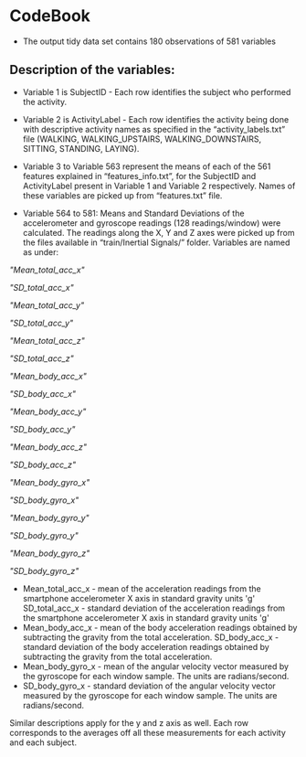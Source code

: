 # CodeBook

* The output tidy data set contains 180 observations of 581 variables
 
## Description of the variables:
* Variable 1 is SubjectID - Each row identifies the subject who performed the activity.

* Variable 2 is ActivityLabel - Each row identifies the activity being done with descriptive activity names as specified in the “activity_labels.txt” file (WALKING, WALKING_UPSTAIRS, WALKING_DOWNSTAIRS, SITTING, STANDING, LAYING).

* Variable 3 to Variable 563 represent the means of each of the 561 features explained in “features_info.txt”, for the SubjectID and ActivityLabel present in Variable 1 and Variable 2 respectively. Names of these variables are picked up from “features.txt” file.

* Variable 564 to 581:
Means and Standard Deviations of the accelerometer	and gyroscope readings (128 readings/window) were calculated. The readings along the X, Y and Z axes were picked up from the files available in “train/Inertial Signals/” folder. Variables are named as under:

 *"Mean_total_acc_x"*
 
 *"SD_total_acc_x"*
 
 *"Mean_total_acc_y"*
 
 *"SD_total_acc_y"*
 
 *"Mean_total_acc_z"*
 
 *"SD_total_acc_z"*
 
 *"Mean_body_acc_x"*
 
 *"SD_body_acc_x"*
 
 *"Mean_body_acc_y"*
 
 *"SD_body_acc_y"*
 
 *"Mean_body_acc_z"*
 
 *"SD_body_acc_z"*
 
 *"Mean_body_gyro_x"*
 
 *"SD_body_gyro_x"*
 
 *"Mean_body_gyro_y"*
 
 *"SD_body_gyro_y"*
 
 *"Mean_body_gyro_z"*
 
 *"SD_body_gyro_z"*

* Mean_total_acc_x - mean of the acceleration readings from the smartphone accelerometer X axis in standard gravity units 'g'
SD_total_acc_x - standard deviation of the acceleration readings from the smartphone accelerometer X axis in standard gravity units 'g'
* Mean_body_acc_x - mean of the body acceleration readings obtained by subtracting the gravity from the total acceleration. 
SD_body_acc_x - standard deviation of the body acceleration readings obtained by subtracting the gravity from the total acceleration. 
* Mean_body_gyro_x - mean of the angular velocity vector measured by the gyroscope for each window sample. The units are radians/second. 
* SD_body_gyro_x - standard deviation of the angular velocity vector measured by the gyroscope for each window sample. The units are radians/second. 

Similar descriptions apply for the y and z axis as well.
Each row corresponds to the averages off all these measurements for each activity and each subject.

 

 
